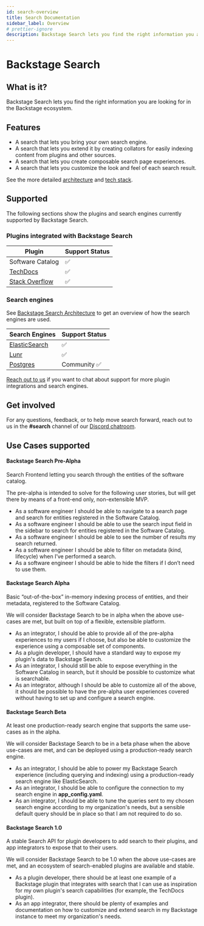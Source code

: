 ```yaml
---
id: search-overview
title: Search Documentation
sidebar_label: Overview
# prettier-ignore
description: Backstage Search lets you find the right information you are looking for in the Backstage ecosystem.
---
```


# Backstage Search

## What is it?

Backstage Search lets you find the right information you are looking for in the Backstage ecosystem.

## Features

- A search that lets you bring your own search engine.
- A search that lets you extend it by creating collators for easily indexing content from plugins and other sources.
- A search that lets you create composable search page experiences.
- A search that lets you customize the look and feel of each search result.

See the more detailed [architecture](./architecture.md) and [tech stack](./architecture.md#tech-stack).

## Supported

The following sections show the plugins and search engines currently supported by Backstage Search.

### Plugins integrated with Backstage Search

| Plugin                                                                                                                                                 | Support Status |
| ------------------------------------------------------------------------------------------------------------------------------------------------------ | -------------- |
| Software Catalog                                                                                                                                       | ✅             |
| [TechDocs](./how-to-guides.md#how-to-index-techdocs-documents)                                                                                         | ✅             |
| [Stack Overflow](https://github.com/backstage/backstage/blob/master/plugins/stack-overflow-backend/README.md#index-stack-overflow-questions-to-search) | ✅             |

### Search engines

See [Backstage Search Architecture](architecture.md) to get an overview of how
the search engines are used.

| Search Engines                                     | Support Status |
| -------------------------------------------------- | -------------- |
| [ElasticSearch](./search-engines.md#elasticsearch) | ✅             |
| [Lunr](./search-engines.md#lunr)                   | ✅             |
| [Postgres](./search-engines.md#postgres)           | Community ✅   |

[Reach out to us](#get-involved) if you want to chat about support for more plugin integrations and
search engines.

## Get involved

For any questions, feedback, or to help move search forward, reach out to us in
the **#search** channel of our
[Discord chatroom](https://github.com/backstage/backstage#community).

## Use Cases supported

#### **Backstage Search Pre-Alpha**

Search Frontend letting you search through the entities of the software catalog.

The pre-alpha is intended to solve for the following user stories, but will get
there by means of a front-end only, non-extensible MVP.

- As a software engineer I should be able to navigate to a search page and
  search for entities registered in the Software Catalog.
- As a software engineer I should be able to use the search input field in the
  sidebar to search for entities registered in the Software Catalog.
- As a software engineer I should be able to see the number of results my search
  returned.
- As a software engineer I should be able to filter on metadata (kind,
  lifecycle) when I’ve performed a search.
- As a software engineer I should be able to hide the filters if I don’t need to
  use them.

#### **Backstage Search Alpha**

Basic “out-of-the-box” in-memory indexing process of entities, and their metadata, registered to the Software Catalog.

We will consider Backstage Search to be in alpha when the above use-cases are
met, but built on top of a flexible, extensible platform.

- As an integrator, I should be able to provide all of the pre-alpha experiences
  to my users if I choose, but also be able to customize the experience using a
  composable set of components.
- As a plugin developer, I should have a standard way to expose my plugin's data
  to Backstage Search.
- As an integrator, I should still be able to expose everything in the Software
  Catalog in search, but it should be possible to customize what is searchable.
- As an integrator, although I should be able to customize all of the above, it
  should be possible to have the pre-alpha user experiences covered without
  having to set up and configure a search engine.

#### **Backstage Search Beta**

At least one production-ready search engine that supports the same use-cases as in the alpha.

We will consider Backstage Search to be in a beta phase when the above use-cases
are met, and can be deployed using a production-ready search engine.

- As an integrator, I should be able to power my Backstage Search experience
  (including querying and indexing) using a production-ready search engine like
  ElasticSearch.
- As an integrator, I should be able to configure the connection to my search
  engine in **app_config.yaml**.
- As an integrator, I should be able to tune the queries sent to my chosen
  search engine according to my organization's needs, but a sensible default
  query should be in place so that I am not required to do so.

#### **Backstage Search 1.0**

A stable Search API for plugin developers to add search to their plugins, and app integrators to expose that to their users.

We will consider Backstage Search to be 1.0 when the above
use-cases are met, and an ecosystem of search-enabled plugins are available and
stable.

- As a plugin developer, there should be at least one example of a Backstage
  plugin that integrates with search that I can use as inspiration for my own
  plugin's search capabilities (for example, the TechDocs plugin).
- As an app integrator, there should be plenty of examples and documentation on
  how to customize and extend search in my Backstage instance to meet my
  organization's needs.
